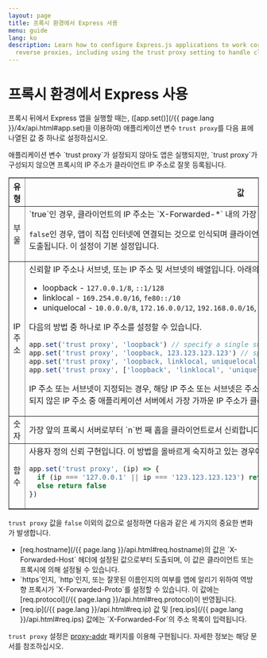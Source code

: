 ```yaml
---
layout: page
title: 프록시 환경에서 Express 사용
menu: guide
lang: ko
description: Learn how to configure Express.js applications to work correctly behind
  reverse proxies, including using the trust proxy setting to handle client IP addresses.
---
```


# 프록시 환경에서 Express 사용

프록시 뒤에서 Express 앱을 실행할 때는, ([app.set()](/{{ page.lang }}/4x/api.html#app.set)을 이용하여) 애플리케이션 변수 `trust proxy`를 다음 표에 나열된 값 중 하나로 설정하십시오.

<div class="doc-box doc-info" markdown="1">
애플리케이션 변수 `trust proxy`가 설정되지 않아도 앱은 실행되지만, `trust proxy`가 구성되지 않으면 프록시의 IP 주소가 클라이언트 IP 주소로 잘못 등록됩니다.
</div>

<table class="doctable" border="1" markdown="1">
  <thead><tr><th>유형</th><th>값</th></tr></thead>
  <tbody>
    <tr>
      <td>부울</td>
<td markdown="1">
`true`인 경우, 클라이언트의 IP 주소는 `X-Forwarded-*` 내의 가장 왼쪽 입력 항목인 것으로 인식됩니다.

`false`인 경우, 앱이 직접 인터넷에 연결되는 것으로 인식되며 클라이언트의 IP 주소는 `req.connection.remoteAddress`로부터 도출됩니다. 이 설정이 기본 설정입니다.
</td>
    </tr>
    <tr>
      <td>IP 주소</td>
<td markdown="1">
신뢰할 IP 주소나 서브넷, 또는 IP 주소 및 서브넷의 배열입니다. 아래의 목록에는 사전에 구성된 서브넷 이름이 표시되어 있습니다.

* loopback - `127.0.0.1/8`, `::1/128`
* linklocal - `169.254.0.0/16`, `fe80::/10`
* uniquelocal - `10.0.0.0/8`, `172.16.0.0/12`, `192.168.0.0/16`, `fc00::/7`

다음의 방법 중 하나로 IP 주소를 설정할 수 있습니다.

```js
app.set('trust proxy', 'loopback') // specify a single subnet
app.set('trust proxy', 'loopback, 123.123.123.123') // specify a subnet and an address
app.set('trust proxy', 'loopback, linklocal, uniquelocal') // specify multiple subnets as CSV
app.set('trust proxy', ['loopback', 'linklocal', 'uniquelocal']) // specify multiple subnets as an array
```

IP 주소 또는 서브넷이 지정되는 경우, 해당 IP 주소 또는 서브넷은 주소 결정 프로세스에서 제외되며, 신뢰할 수 있는 것으로 지정되지 않은 IP 주소 중 애플리케이션 서버에서 가장 가까운 IP 주소가 클라이언트의 IP 주소로 결정됩니다.
</td>
    </tr>
    <tr>
      <td>숫자</td>
<td markdown="1">
가장 앞의 프록시 서버로부터 `n`번 째 홉을 클라이언트로서 신뢰합니다.
</td>
    </tr>
    <tr>
      <td>함수</td>
<td markdown="1">
사용자 정의 신뢰 구현입니다. 이 방법을 올바르게 숙지하고 있는 경우에만 이 방법을 사용하십시오.


```js
app.set('trust proxy', (ip) => {
  if (ip === '127.0.0.1' || ip === '123.123.123.123') return true // trusted IPs
  else return false
})
```
</td>
    </tr>
  </tbody>
</table>

`trust proxy` 값을 `false` 이외의 값으로 설정하면 다음과 같은 세 가지의 중요한 변화가 발생합니다.

<ul>
  <li markdown="1">[req.hostname](/{{ page.lang }}/api.html#req.hostname)의 값은 `X-Forwarded-Host` 헤더에 설정된 값으로부터 도출되며, 이 값은 클라이언트 또는 프록시에 의해 설정될 수 있습니다.
  </li>
  <li markdown="1">`https`인지, `http`인지, 또는 잘못된 이름인지의 여부를 앱에 알리기 위하여 역방향 프록시가 `X-Forwarded-Proto`를 설정할 수 있습니다. 이 값에는 [req.protocol](/{{ page.lang }}/api.html#req.protocol)이 반영됩니다.
  </li>
  <li markdown="1">[req.ip](/{{ page.lang }}/api.html#req.ip) 값 및 [req.ips](/{{ page.lang }}/api.html#req.ips) 값에는 `X-Forwarded-For`의 주소 목록이 입력됩니다.
  </li>
</ul>

`trust proxy` 설정은 [proxy-addr](https://www.npmjs.com/package/proxy-addr) 패키지를 이용해 구현됩니다. 자세한 정보는 해당 문서를 참조하십시오.
